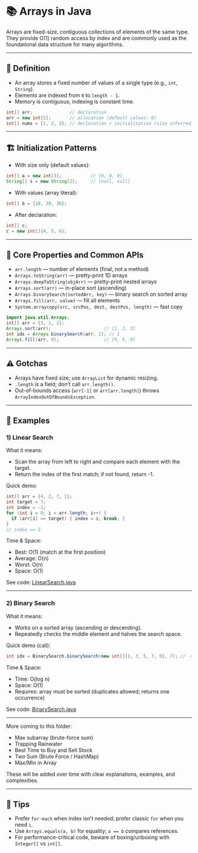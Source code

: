 # 📚 Arrays in Java

Arrays are fixed-size, contiguous collections of elements of the same type. They provide O(1) random access by index and are commonly used as the foundational data structure for many algorithms.

---

## 🧠 Definition
- An array stores a fixed number of values of a single type (e.g., `int`, `String`).
- Elements are indexed from `0` to `length - 1`.
- Memory is contiguous; indexing is constant time.

```java
int[] arr;              // declaration
arr = new int[5];       // allocation (default values: 0)
int[] nums = {1, 2, 3}; // declaration + initialization (size inferred)
```

---

## 🏗️ Initialization Patterns

- With size only (default values):
```java
int[] a = new int[3];           // [0, 0, 0]
String[] s = new String[2];     // [null, null]
```

- With values (array literal):
```java
int[] b = {10, 20, 30};
```

- After declaration:
```java
int[] c;
c = new int[]{4, 5, 6};
```

---

## 🔑 Core Properties and Common APIs

- `arr.length` — number of elements (final, not a method)
- `Arrays.toString(arr)` — pretty-print 1D arrays
- `Arrays.deepToString(objArr)` — pretty-print nested arrays
- `Arrays.sort(arr)` — in-place sort (ascending)
- `Arrays.binarySearch(sortedArr, key)` — binary search on sorted array
- `Arrays.fill(arr, value)` — fill all elements
- `System.arraycopy(src, srcPos, dest, destPos, length)` — fast copy

```java
import java.util.Arrays;
int[] arr = {3, 1, 2};
Arrays.sort(arr);                    // [1, 2, 3]
int idx = Arrays.binarySearch(arr, 2); // 1
Arrays.fill(arr, 9);                 // [9, 9, 9]
```

---

## ⚠️ Gotchas
- Arrays have fixed size; use `ArrayList` for dynamic resizing.
- `.length` is a field; don’t call `arr.length()`.
- Out-of-bounds access (`arr[-1]` or `arr[arr.length]`) throws `ArrayIndexOutOfBoundsException`.

---

## 🧪 Examples

### 1) Linear Search

What it means:
- Scan the array from left to right and compare each element with the target.
- Return the index of the first match; if not found, return -1.

Quick demo:
```java
int[] arr = {4, 2, 7, 1};
int target = 7;
int index = -1;
for (int i = 0; i < arr.length; i++) {
  if (arr[i] == target) { index = i; break; }
}
// index == 2
```

Time & Space:
- Best: O(1)  (match at the first position)
- Average: O(n)
- Worst: O(n)
- Space: O(1)

See code: [LinearSearch.java](./LinearSearch.java)

---

### 2) Binary Search

What it means:
- Works on a sorted array (ascending or descending).
- Repeatedly checks the middle element and halves the search space.

Quick demo (call):
```java
int idx = BinarySearch.binarySearch(new int[]{1, 3, 5, 7, 9}, 7); // -> 3
```

Time & Space:
- Time: O(log n)
- Space: O(1)
- Requires: array must be sorted (duplicates allowed; returns one occurrence)

See code: [BinarySearch.java](./BinarySearch.java)

---

More coming to this folder:
- Max subarray (brute-force sum)
- Trapping Rainwater
- Best Time to Buy and Sell Stock
- Two Sum (Brute Force / HashMap)
- Max/Min in Array

These will be added over time with clear explanations, examples, and complexities.

---

## 📎 Tips
- Prefer `for-each` when index isn’t needed; prefer classic `for` when you need `i`.
- Use `Arrays.equals(a, b)` for equality; `a == b` compares references.
- For performance-critical code, beware of boxing/unboxing with `Integer[]` vs `int[]`.
